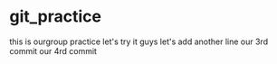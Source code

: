 # git_practice
this is ourgroup practice
let's try it guys
let's add another line
our 3rd commit
our 4rd commit

